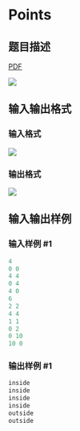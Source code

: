 # Points

## 题目描述

[problemUrl]: https://uva.onlinejudge.org/index.php?option=com_onlinejudge&Itemid=8&category=22&page=show_problem&problem=2013

[PDF](https://uva.onlinejudge.org/external/110/p11072.pdf)

![](https://cdn.luogu.com.cn/upload/vjudge_pic/UVA11072/3ab62311d72d5cab96b58fca8eb7a698f5bd1a3a.png)

## 输入输出格式

### 输入格式

![](https://cdn.luogu.com.cn/upload/vjudge_pic/UVA11072/e93ff19888657a59fbeb53a71f62501ab356b02d.png)

### 输出格式

![](https://cdn.luogu.com.cn/upload/vjudge_pic/UVA11072/006dde03d12414792899a70aa5da7a779881ee59.png)

## 输入输出样例

### 输入样例 #1

```cpp
4
0 0
4 4
0 4
4 0
6
2 2
4 4
1 1
0 2
0 10
10 0
```


### 输出样例 #1

```cpp
inside
inside
inside
inside
outside
outside
```


